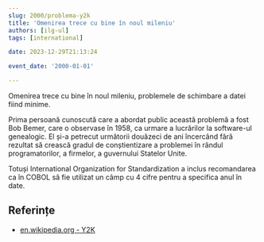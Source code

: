 ```yaml
---
slug: 2000/problema-y2k
title: 'Omenirea trece cu bine în noul mileniu'
authors: [ilg-ul]
tags: [international]

date: 2023-12-29T21:13:24

event_date: '2000-01-01'

---
```


Omenirea trece cu bine în noul mileniu, problemele de schimbare a
datei fiind minime.

<!-- truncate -->

Prima persoană cunoscută care a abordat public această problemă a fost
Bob Bemer, care o observase în 1958, ca urmare a lucrărilor la software-ul
genealogic. El și-a petrecut următorii douăzeci de ani încercând fără
rezultat să crească gradul de conștientizare a problemei în
rândul programatorilor, a firmelor, a guvernului Statelor Unite.

Totuși International Organization for Standardization a
inclus recomandarea ca în
COBOL să fie utilizat un câmp cu 4 cifre pentru a specifica anul în date.

## Referințe

- [en.wikipedia.org - Y2K](https://en.wikipedia.org/wiki/Year_2000_problem)
